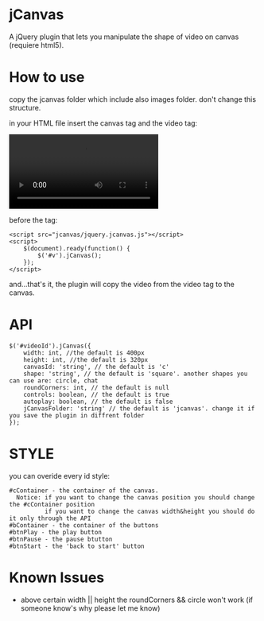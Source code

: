 jCanvas
=======

A jQuery plugin that lets you manipulate the shape of video on canvas (requiere html5).

How to use
==========
copy the jcanvas folder which include also images folder. don't change this structure.

in your HTML file insert the canvas tag and the video tag:

<canvas id="c"></canvas>
<video id="v">
    <source src="video.mp4" type="video/mp4" />
    <source src="video.ogg" type="video/ogg" />
</video>

before the </body> tag:

    <script src="jcanvas/jquery.jcanvas.js"></script>
    <script>
        $(document).ready(function() {
            $('#v').jCanvas();
        });
    </script>

and...that's it, 
the plugin will copy the video from the video tag to the canvas.

API
===
    $('#videoId').jCanvas({
        width: int, //the default is 400px
        height: int, //the default is 320px
        canvasId: 'string', // the default is 'c'
        shape: 'string', // the default is 'square'. another shapes you can use are: circle, chat
        roundCorners: int, // the default is null
        controls: boolean, // the default is true
        autoplay: boolean, // the default is false
        jCanvasFolder: 'string' // the default is 'jcanvas'. change it if you save the plugin in diffrent folder
    });

STYLE
=====
you can overide every id style:

    #cContainer - the container of the canvas. 
      Notice: if you want to change the canvas position you should change the #cContainer position
              if you want to change the canvas width&height you should do it only through the API
    #bContainer - the container of the buttons
    #btnPlay - the play button
    #btnPause - the pause btutton
    #btnStart - the 'back to start' button
    
Known Issues
============
- above certain width || height the roundCorners && circle won't work (if someone know's why please let me know)